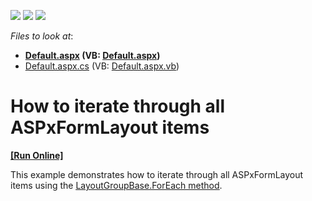 <!-- default badges list -->
![](https://img.shields.io/endpoint?url=https://codecentral.devexpress.com/api/v1/VersionRange/128564646/13.1.4%2B)
[![](https://img.shields.io/badge/Open_in_DevExpress_Support_Center-FF7200?style=flat-square&logo=DevExpress&logoColor=white)](https://supportcenter.devexpress.com/ticket/details/E4574)
[![](https://img.shields.io/badge/📖_How_to_use_DevExpress_Examples-e9f6fc?style=flat-square)](https://docs.devexpress.com/GeneralInformation/403183)
<!-- default badges end -->
<!-- default file list -->
*Files to look at*:

* **[Default.aspx](./CS/WebSite/Default.aspx) (VB: [Default.aspx](./VB/WebSite/Default.aspx))**
* [Default.aspx.cs](./CS/WebSite/Default.aspx.cs) (VB: [Default.aspx.vb](./VB/WebSite/Default.aspx.vb))
<!-- default file list end -->
# How to iterate through all ASPxFormLayout items
<!-- run online -->
**[[Run Online]](https://codecentral.devexpress.com/e4574/)**
<!-- run online end -->


<p>This example demonstrates how to iterate through all ASPxFormLayout items using the <a href="http://documentation.devexpress.com/#AspNet/clsDevExpressWebASPxFormLayoutLayoutGroupBasetopic"><u>LayoutGroupBase.ForEach method</u></a>.</p>

<br/>



